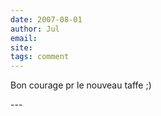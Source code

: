 ```yaml
---
date: 2007-08-01
author: Jul
email: 
site: 
tags: comment
---
```


<p>Bon courage pr le nouveau taffe ;)</p>
---